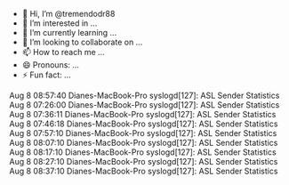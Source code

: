 - 👋 Hi, I’m @tremendodr88
- 👀 I’m interested in ...
- 🌱 I’m currently learning ...
- 💞️ I’m looking to collaborate on ...
- 📫 How to reach me ...
- 😄 Pronouns: ...
- ⚡ Fun fact: ...

<!---
tremendodr88/tremendodr88 is a ✨ special ✨ repository because its `README.md` (this file) appears on your GitHub profile.
You can click the Preview link to take a look at your changes.
--->
Aug  8 08:57:40 Dianes-MacBook-Pro syslogd[127]: ASL Sender Statistics
Aug  8 07:26:00 Dianes-MacBook-Pro syslogd[127]: ASL Sender Statistics
Aug  8 07:36:11 Dianes-MacBook-Pro syslogd[127]: ASL Sender Statistics
Aug  8 07:46:18 Dianes-MacBook-Pro syslogd[127]: ASL Sender Statistics
Aug  8 07:57:10 Dianes-MacBook-Pro syslogd[127]: ASL Sender Statistics
Aug  8 08:07:10 Dianes-MacBook-Pro syslogd[127]: ASL Sender Statistics
Aug  8 08:17:10 Dianes-MacBook-Pro syslogd[127]: ASL Sender Statistics
Aug  8 08:27:10 Dianes-MacBook-Pro syslogd[127]: ASL Sender Statistics
Aug  8 08:37:10 Dianes-MacBook-Pro syslogd[127]: ASL Sender Statistics
